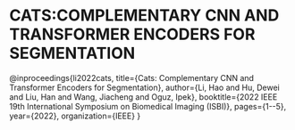 # CATS:COMPLEMENTARY CNN AND TRANSFORMER ENCODERS FOR SEGMENTATION
@inproceedings{li2022cats,
  title={Cats: Complementary CNN and Transformer Encoders for Segmentation},
  author={Li, Hao and Hu, Dewei and Liu, Han and Wang, Jiacheng and Oguz, Ipek},
  booktitle={2022 IEEE 19th International Symposium on Biomedical Imaging (ISBI)},
  pages={1--5},
  year={2022},
  organization={IEEE}
}
